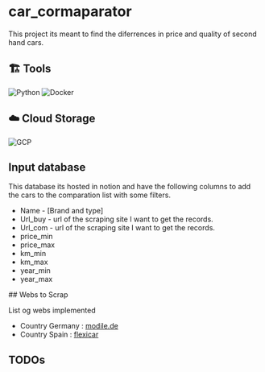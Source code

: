 # car_cormaparator

This project its meant to find the diferrences in price and quality of second hand cars. 

## 🏗️ Tools

![Python](https://img.shields.io/badge/Python-FFD43B?style=for-the-badge&logo=python&logoColor=darkgreen)
![Docker](https://img.shields.io/badge/Docker-2CA5E0?style=for-the-badge&logo=docker&logoColor=white)

## ☁️ Cloud Storage

![GCP](https://img.shields.io/badge/Google_Cloud-4285F4?style=for-the-badge&logo=google-cloud&logoColor=white)

## Input database

This database its hosted in notion and have the following columns to add the cars to the comparation list with some filters. 

 - Name - [Brand and type]
 - Url_buy - url of the scraping site I want to get the records. 
 - Url_com - url of the scraping site I want to get the records. 
 - price_min
 - price_max
 - km_min
 - km_max
 - year_min
 - year_max

## Webs to Scrap
 
 List og webs implemented

 - Country Germany :  [modile.de](https://www.mobile.de/?lang=en)
 - Country Spain : [flexicar](https://www.flexicar.es/coches-segunda-mano/)


## TODOs
